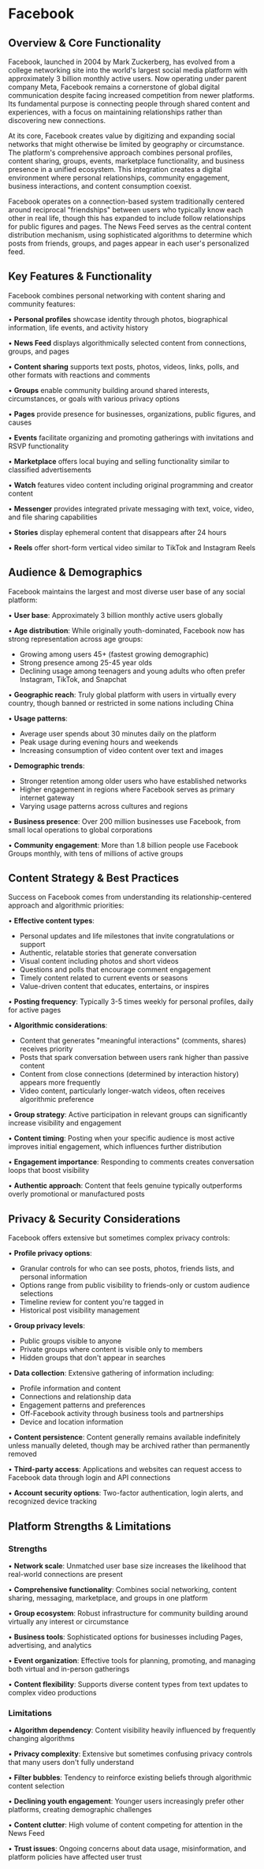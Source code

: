 # Facebook

## Overview & Core Functionality

Facebook, launched in 2004 by Mark Zuckerberg, has evolved from a college networking site into the world's largest social media platform with approximately 3 billion monthly active users. Now operating under parent company Meta, Facebook remains a cornerstone of global digital communication despite facing increased competition from newer platforms. Its fundamental purpose is connecting people through shared content and experiences, with a focus on maintaining relationships rather than discovering new connections.

At its core, Facebook creates value by digitizing and expanding social networks that might otherwise be limited by geography or circumstance. The platform's comprehensive approach combines personal profiles, content sharing, groups, events, marketplace functionality, and business presence in a unified ecosystem. This integration creates a digital environment where personal relationships, community engagement, business interactions, and content consumption coexist.

Facebook operates on a connection-based system traditionally centered around reciprocal "friendships" between users who typically know each other in real life, though this has expanded to include follow relationships for public figures and pages. The News Feed serves as the central content distribution mechanism, using sophisticated algorithms to determine which posts from friends, groups, and pages appear in each user's personalized feed.

## Key Features & Functionality

Facebook combines personal networking with content sharing and community features:

• **Personal profiles** showcase identity through photos, biographical information, life events, and activity history

• **News Feed** displays algorithmically selected content from connections, groups, and pages

• **Content sharing** supports text posts, photos, videos, links, polls, and other formats with reactions and comments

• **Groups** enable community building around shared interests, circumstances, or goals with various privacy options

• **Pages** provide presence for businesses, organizations, public figures, and causes

• **Events** facilitate organizing and promoting gatherings with invitations and RSVP functionality

• **Marketplace** offers local buying and selling functionality similar to classified advertisements

• **Watch** features video content including original programming and creator content

• **Messenger** provides integrated private messaging with text, voice, video, and file sharing capabilities

• **Stories** display ephemeral content that disappears after 24 hours

• **Reels** offer short-form vertical video similar to TikTok and Instagram Reels

## Audience & Demographics

Facebook maintains the largest and most diverse user base of any social platform:

• **User base**: Approximately 3 billion monthly active users globally

• **Age distribution**: While originally youth-dominated, Facebook now has strong representation across age groups:
  - Growing among users 45+ (fastest growing demographic)
  - Strong presence among 25-45 year olds
  - Declining usage among teenagers and young adults who often prefer Instagram, TikTok, and Snapchat

• **Geographic reach**: Truly global platform with users in virtually every country, though banned or restricted in some nations including China

• **Usage patterns**: 
  - Average user spends about 30 minutes daily on the platform
  - Peak usage during evening hours and weekends
  - Increasing consumption of video content over text and images

• **Demographic trends**:
  - Stronger retention among older users who have established networks
  - Higher engagement in regions where Facebook serves as primary internet gateway
  - Varying usage patterns across cultures and regions

• **Business presence**: Over 200 million businesses use Facebook, from small local operations to global corporations

• **Community engagement**: More than 1.8 billion people use Facebook Groups monthly, with tens of millions of active groups

## Content Strategy & Best Practices

Success on Facebook comes from understanding its relationship-centered approach and algorithmic priorities:

• **Effective content types**:
  - Personal updates and life milestones that invite congratulations or support
  - Authentic, relatable stories that generate conversation
  - Visual content including photos and short videos
  - Questions and polls that encourage comment engagement
  - Timely content related to current events or seasons
  - Value-driven content that educates, entertains, or inspires

• **Posting frequency**: Typically 3-5 times weekly for personal profiles, daily for active pages

• **Algorithmic considerations**:
  - Content that generates "meaningful interactions" (comments, shares) receives priority
  - Posts that spark conversation between users rank higher than passive content
  - Content from close connections (determined by interaction history) appears more frequently
  - Video content, particularly longer-watch videos, often receives algorithmic preference

• **Group strategy**: Active participation in relevant groups can significantly increase visibility and engagement

• **Content timing**: Posting when your specific audience is most active improves initial engagement, which influences further distribution

• **Engagement importance**: Responding to comments creates conversation loops that boost visibility

• **Authentic approach**: Content that feels genuine typically outperforms overly promotional or manufactured posts

## Privacy & Security Considerations

Facebook offers extensive but sometimes complex privacy controls:

• **Profile privacy options**:
  - Granular controls for who can see posts, photos, friends lists, and personal information
  - Options range from public visibility to friends-only or custom audience selections
  - Timeline review for content you're tagged in
  - Historical post visibility management

• **Group privacy levels**:
  - Public groups visible to anyone
  - Private groups where content is visible only to members
  - Hidden groups that don't appear in searches

• **Data collection**: Extensive gathering of information including:
  - Profile information and content
  - Connections and relationship data
  - Engagement patterns and preferences
  - Off-Facebook activity through business tools and partnerships
  - Device and location information

• **Content persistence**: Content generally remains available indefinitely unless manually deleted, though may be archived rather than permanently removed

• **Third-party access**: Applications and websites can request access to Facebook data through login and API connections

• **Account security options**: Two-factor authentication, login alerts, and recognized device tracking

## Platform Strengths & Limitations

### Strengths

• **Network scale**: Unmatched user base size increases the likelihood that real-world connections are present

• **Comprehensive functionality**: Combines social networking, content sharing, messaging, marketplace, and groups in one platform

• **Group ecosystem**: Robust infrastructure for community building around virtually any interest or circumstance

• **Business tools**: Sophisticated options for businesses including Pages, advertising, and analytics

• **Event organization**: Effective tools for planning, promoting, and managing both virtual and in-person gatherings

• **Content flexibility**: Supports diverse content types from text updates to complex video productions

### Limitations

• **Algorithm dependency**: Content visibility heavily influenced by frequently changing algorithms

• **Privacy complexity**: Extensive but sometimes confusing privacy controls that many users don't fully understand

• **Filter bubbles**: Tendency to reinforce existing beliefs through algorithmic content selection

• **Declining youth engagement**: Younger users increasingly prefer other platforms, creating demographic challenges

• **Content clutter**: High volume of content competing for attention in the News Feed

• **Trust issues**: Ongoing concerns about data usage, misinformation, and platform policies have affected user trust